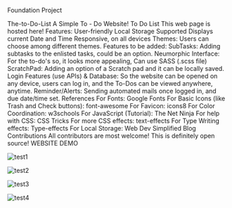 Foundation Project

The-to-Do-List
A Simple To - Do Website!
To Do List
This web page is hosted here!
Features:
User-friendly
Local Storage Supported
Displays current Date and Time
Responsive, on all devices
Themes: Users can choose among different themes.
Features to be added:
SubTasks: Adding subtasks to the enlisted tasks, could be an option.
Neumorphic Interface: For the to-do's so, it looks more appealing, Can use SASS (.scss file)
ScratchPad: Adding an option of a Scratch pad and it can be locally saved.
Login Features (use APIs) & Database: So the website can be opened on any device, users can log in, and the To-Dos can be viewed anywhere, anytime.
Reminder/Alerts: Sending automated mails once logged in, and due date/time set.
References
For Fonts: Google Fonts
For Basic Icons (like Trash and Check buttons): font-awesome
For Favicon: icons8
For Color Coordination: w3schools
For JavaScript (Tutorial): The Net Ninja
For help with CSS: CSS Tricks
For more CSS effects: text-effects
For Type Writing effects: Type-effects
For Local Storage: Web Dev Simplified Blog
Contributions
All contributors are most welcome! This is definitely open source!
WEBSITE DEMO

![test1](https://github.com/Tebogo2012/The-to-do-List/assets/126574363/ff3a10d7-f8cf-4e23-83f6-88cbb1ab031b)

![test2](https://github.com/Tebogo2012/The-to-do-List/assets/126574363/bdc1df9d-aa7a-4713-96c1-2017228ca06b)

![test3](https://github.com/Tebogo2012/The-to-do-List/assets/126574363/9328a52f-0328-48b0-b850-0f4f8340dd20)

![test4](https://github.com/Tebogo2012/The-to-do-List/assets/126574363/ecbca2dd-7dcc-4cc6-a8d0-a48d454539a0)
